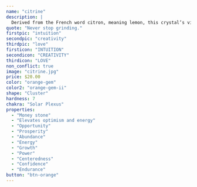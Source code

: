 ```yaml
---
name: "citrine"
description: |
  Derived from the French word citron, meaning lemon, this crystal’s vibe is anything but sour! Sweet is the essence of this fortune-flourishing gem. Used in the jewelry of Greek and Roman civilizations dating back to the 1st century A.D., Citrine has long been remarked for its subtle, honeyed beauty.
quote: "Never stop grinding."
firstpic: "intuition"
secondpic: "creativity"
thirdpic: "love"
firsticon: "INTUITION"
secondicon: "CREATIVITY"
thirdicon: "LOVE"
non_conflict: true
image: "citrine.jpg"
price: $20.00
color: "orange-gem"
color2: "orange-gem-ii"
shape: "Cluster"
hardness: 7
chakra: "Solar Plexus"
properties:
  - "Money stone"
  - "Elevates optimism and energy"
  - "Opportunity"
  - "Prosperity"
  - "Abundance"
  - "Energy"
  - "Growth"
  - "Power"
  - "Centeredness"
  - "Confidence"
  - "Endurance"
button: "btn-orange"
---
```

